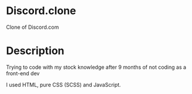# Discord.clone
Clone of Discord.com

# Description
Trying to code with my stock knowledge after 9 months of not coding as a front-end dev

I used HTML, pure CSS (SCSS) and JavaScript.
